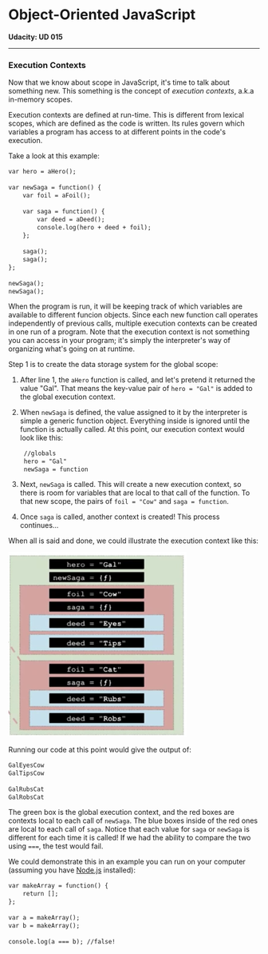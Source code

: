 # Object-Oriented JavaScript

**Udacity: UD 015**

---

### Execution Contexts

Now that we know about scope in JavaScript, it's time to talk about something new. This something is the concept of *execution contexts*, a.k.a in-memory scopes.

Execution contexts are defined at run-time. This is different from lexical scopes, which are defined as the code is written. Its rules govern which variables a program has access to at different points in the code's execution.

Take a look at this example:

    var hero = aHero();
    
    var newSaga = function() {
        var foil = aFoil();
        
        var saga = function() {
            var deed = aDeed();
            console.log(hero + deed + foil);
        };
        
        saga();
        saga();
    };
    
    newSaga();
    newSaga();


When the program is run, it will be keeping track of which variables are available to different funcion objects. Since each new function call operates independently of previous calls, multiple execution contexts can be created in one run of a program. Note that the execution context is not something you can access in your program; it's simply the interpreter's way of organizing what's going on at runtime.

Step 1 is to create the data storage system for the global scope:

1. After line 1, the `aHero` function is called, and let's pretend it returned the value "Gal". That means the key-value pair of `hero = "Gal"` is added to the global execution context.
2. When `newSaga` is defined, the value assigned to it by the interpreter is simple a generic function object. Everything inside is ignored until the function is actually called. At this point, our execution context would look like this:

        //globals
        hero = "Gal"
        newSaga = function
        
3. Next, `newSaga` is called. This will create a new execution context, so there is room for variables that are local to that call of the function. To that new scope, the pairs of `foil = "Cow"` and `saga = function`.
4. Once `saga` is called, another context is created! This process continues...

When all is said and done, we could illustrate the execution context like this:

![execution](../img/exec-context.png)

Running our code at this point would give the output of:

    GalEyesCow
    GalTipsCow
    
    GalRubsCat
    GalRobsCat

The green box is the global execution context, and the red boxes are contexts local to each call of `newSaga`. The blue boxes inside of the red ones are local to each call of `saga`. Notice that each value for `saga` or `newSaga` is different for each time it is called! If we had the ability to compare the two using `===`, the test would fail.

We could demonstrate this in an example you can run on your computer (assuming you have [Node.js](http://nodejs.org) installed):

    var makeArray = function() {
        return [];
    };
    
    var a = makeArray();
    var b = makeArray();
    
    console.log(a === b); //false!